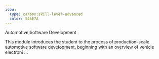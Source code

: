 ```yaml
---
icon:
  type: carbon:skill-level-advanced
  color: 546E7A
---
```

Automotive Software Development

This module introduces the student to the process of production-scale automotive software development, beginning with an overview of vehicle electroni ... 
